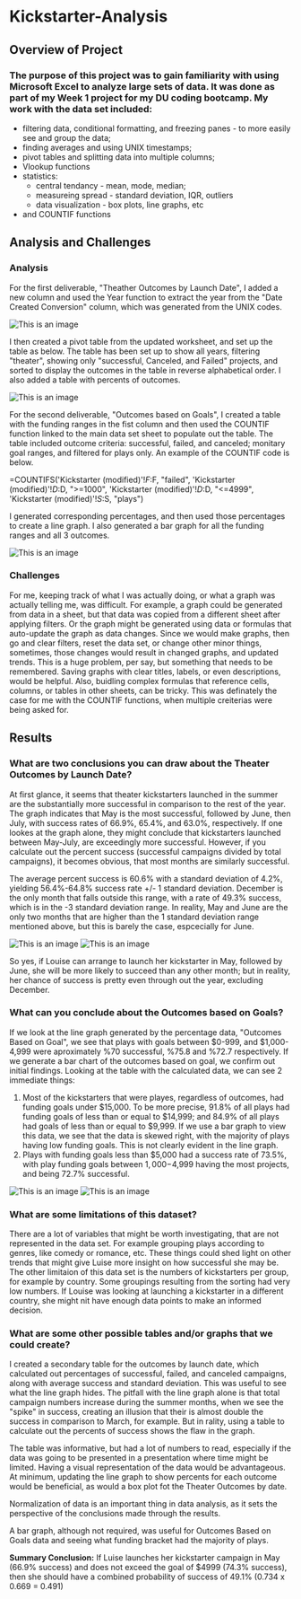 # Kickstarter-Analysis
## Overview of Project
### The purpose of this project was to gain familiarity with using Microsoft Excel to analyze large sets of data.  It was done as part of my Week 1 project for my DU coding bootcamp.  My work with the data set included:
* filtering data, conditional formatting, and freezing panes - to more easily see and group the data;
* finding averages and using UNIX timestamps;
* pivot tables and splitting data into multiple columns;
* Vlookup functions
* statistics: 
  - central tendancy - mean, mode, median;
  - measureing spread - standard deviation, IQR, outliers
  - data visualization - box plots, line graphs, etc
* and COUNTIF functions
## Analysis and Challenges
### Analysis
For the first deliverable, "Theather Outcomes by Launch Date", I added a new column and used the Year function to extract the year from the "Date Created Conversion" column, which was generated from the UNIX codes. 

![This is an image](https://github.com/bartblack13/ExcelChallenge-bblack/blob/main/Year%20Function.png)

I then created a pivot table from the updated worksheet, and set up the table as below.  The table has been set up to show all years, filtering "theater", showing only "successful, Canceled, and Failed" projects, and sorted to display the outcomes in the table in reverse alphabetical order. I also added a table with percents of outcomes.

![This is an image](https://github.com/bartblack13/ExcelChallenge-bblack/blob/main/Theater_Outcomes_vs_Launch%20averages.png)

For the second deliverable, "Outcomes based on Goals", I created a table with the funding ranges in the fist column and then used the COUNTIF function linked to the main data set sheet to populate out the table.  The table included outcome criteria: successful, failed, and canceled; monitary goal ranges, and filtered for plays only.  An example of the COUNTIF code is below.

=COUNTIFS('Kickstarter (modified)'!$F:$F, "failed", 'Kickstarter (modified)'!$D:$D, ">=1000", 'Kickstarter (modified)'!$D:$D, "<=4999", 'Kickstarter (modified)'!$S:$S, "plays")

I generated corresponding percentages, and then used those percentages to create a line graph.  I also generated a bar graph for all the funding ranges and all 3 outcomes.

![This is an image](https://github.com/bartblack13/ExcelChallenge-bblack/blob/main/Outcomes%20of%20Plays%20by%20Funding%20Goals%20screen.png)

### Challenges
For me, keeping track of what I was actually doing, or what a graph was actually telling me, was difficult.  For example, a graph could be generated from data in a sheet, but that data was copied from a different sheet after applying filters.  Or the graph might be generated using data or formulas that auto-update the graph as data changes.  Since we would make graphs, then go and clear filters, reset the data set, or change other minor things, sometimes, those changes would result in changed graphs, and updated trends.  This is a huge problem, per say, but something that needs to be remembered.  Saving graphs with clear titles, labels, or even descriptions, would be helpful.
Also, buidling complex formulas that reference cells, columns, or tables in other sheets, can be tricky.  This was definately the case for me with the COUNTIF functions, when multiple creiterias were being asked for.
## Results
### What are two conclusions you can draw about the Theater Outcomes by Launch Date? 
At first glance, it seems that theater kickstarters launched in the summer are the substantially more successful in comparison to the rest of the year.  The graph indicates that May is the most successful, followed by June, then July, with success rates of 66.9%, 65.4%, and 63.0%, respectively.  If one lookes at the graph alone, they might conclude that kickstarters launched between May-July, are exceedingly more successful.  However, if you calculate out the percent success (successful campaigns divided by total campaigns), it becomes obvious, that most months are similarly successful.  

The average percent success is 60.6% with a standard deviation of 4.2%, yielding 56.4%-64.8% success rate +/- 1 standard deviation.  December is the only month that falls outside this range, with a rate of 49.3% success, which is in the -3 standard deviation range.  In reality, May and June are the only two months that are higher than the 1 standard deviation range mentioned above, but this is barely the case, espcecially for June. 

![This is an image](https://github.com/bartblack13/ExcelChallenge-bblack/blob/main/Theater_Outcomes_vs_Launch.png)
![This is an image](https://github.com/bartblack13/ExcelChallenge-bblack/blob/main/Theater_Outcomes_vs_Launch%20table.png)

So yes, if Louise can arrange to launch her kickstarter in May, followed by June, she will be more likely to succeed than any other month; but in reality, her chance of success is pretty even through out the year, excluding December.

### What can you conclude about the Outcomes based on Goals?
If we look at the line graph generated by the percentage data, "Outcomes Based on Goal", we see that plays with goals between $0-999, and $1,000-4,999 were aproximately %70 successful, %75.8 and %72.7 respectively. 
If we generate a bar chart of the outcomes based on goal, we confirm out initial findings.  Looking at the table with the calculated data, we can see 2 immediate things:
1. Most of the kickstarters that were playes, regardless of outcomes, had funding goals under $15,000.  To be more precise, 91.8% of all plays had funding goals of less than or equal to $14,999; and 84.9% of all plays had goals of less than or equal to $9,999.  If we use a bar graph to view this data, we see that the data is skewed right, with the majority of plays having low funding goals.  This is not clearly evident in the line graph.
2. Plays with funding goals less than $5,000 had a success rate of 73.5%, with play funding goals between $1,000-$4,999 having the most projects, and being 72.7% successful.

![This is an image](https://github.com/bartblack13/ExcelChallenge-bblack/blob/main/Outcomes%20of%20Plays%20by%20Funding%20Goals.png)
![This is an image](https://github.com/bartblack13/ExcelChallenge-bblack/blob/main/Outcomes_vs_Goals.png)

### What are some limitations of this dataset?
There are a lot of variables that might be worth investigating, that are not represented in the data set.  For example grouping plays according to genres, like comedy or romance, etc.  These things could shed light on other trends that might give Luise more insight on how successful she may be.  The other limitaion of this data set is the numbers of kickstarters per group, for example by country.  Some groupings resulting from the sorting had very low numbers.  If Louise was looking at launching a kickstarter in a different country, she might nit have enough data points to make an informed decision.

### What are some other possible tables and/or graphs that we could create?
I created a secondary table for the outcomes by launch date, which calculated out percentages of successful, failed, and canceled campaigns, along with average success and standard deviation.  This was useful to see what the line graph hides.  The pitfall with the line graph alone is that total campaign numbers increase during the summer months, when we see the "spike" in success, creating an illusion that their is almost double the success in comparison to March, for example.  But in rality, using a table to calculate out the percents of success shows the flaw in the graph.  

The table was informative, but had a lot of numbers to read, especially if the data was going to be presented in a presentation where time might be limited.  Having a visual representation of the data would be advantageous.  At minimum, updating the line graph to show percents for each outcome would be beneficial, as would a box plot fot the Theater Outcomes by date.  

Normalization of data is an important thing in data analysis, as it sets the perspective of the conclusions made through the results.

A bar graph, although not required, was useful for Outcomes Based on Goals data and seeing what funding bracket had the majority of plays.

**Summary Conclusion:** If Luise launches her kickstarter campaign in May (66.9% success) and does not exceed the goal of $4999 (74.3% success), then she should have a combined probability of success of 49.1% (0.734 x 0.669 = 0.491)

    

